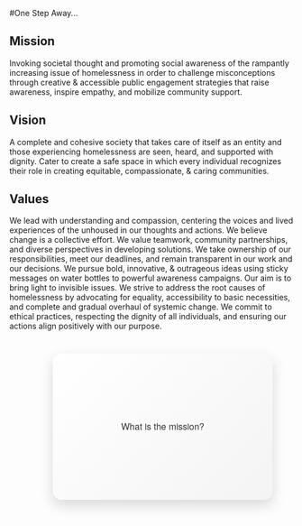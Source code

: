 <style>
  .flip-container {
    perspective: 1000px;
    width: 100%;
    max-width: 350px;
    margin: 40px auto;
  }

  .flipper {
    position: relative;
    width: 100%;
    height: 220px;
    transition: transform 0.6s ease-in-out;
    transform-style: preserve-3d;
  }

  .flip-container:hover .flipper {
    transform: rotateY(180deg);
  }

  .card-face {
    position: absolute;
    width: 100%;
    height: 100%;
    border-radius: 16px;
    padding: 20px;
    box-shadow: 0 10px 25px rgba(0, 0, 0, 0.15);
    backface-visibility: hidden;
    display: flex;
    align-items: center;
    justify-content: center;
    font-family: 'Helvetica Neue', sans-serif;
    font-size: 16px;
    line-height: 1.5;
    text-align: center;
    color: #333;
  }

  .card-front {
    background: linear-gradient(135deg, #ffffff, #f4f4f4);
  }

  .card-back {
    background:rgb(127, 145, 163);
    color: #f1f1f1;
    transform: rotateY(180deg);
  }
</style>
#One Step Away...

## Mission

Invoking societal thought and promoting social awareness of the rampantly increasing issue of homelessness in order to challenge misconceptions through creative & accessible public engagement strategies that raise awareness, inspire empathy, and mobilize community support.

## Vision

A complete and cohesive society that takes care of itself as an entity and those experiencing homelessness are seen, heard, and supported with dignity. Cater to create a safe space in which every individual recognizes their role in creating equitable, compassionate, & caring communities.

## Values

We lead with understanding and compassion, centering the voices and lived experiences of the unhoused in our thoughts and actions.
We believe change is a collective effort. We value teamwork, community partnerships, and diverse perspectives in developing solutions.
We take ownership of our responsibilities, meet our deadlines, and remain transparent in our work and our decisions.
We pursue bold, innovative, & outrageous ideas using sticky messages on water bottles to powerful awareness campaigns. Our aim is to bring light to invisible issues.
We strive to address the root causes of homelessness by advocating for equality, accessibility to basic necessities, and complete and gradual overhaul of systemic change.
We commit to ethical practices, respecting the dignity of all individuals, and ensuring our actions align positively with our purpose.



<div class="flip-container">
  <div class="flipper">
    <div class="card-face card-front">
      What is the mission?
    </div>
    <div class="card-face card-back">
        Invoking societal thought and promoting social awareness of the rampantly increasing issue of homelessness in order to challenge misconceptions through creative & accessible public engagement strategies that raise awareness, inspire empathy, and mobilize community support.
    </div>
  </div>
</div>
